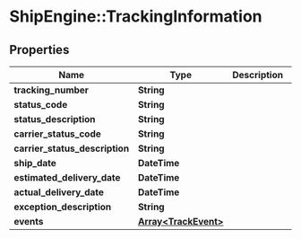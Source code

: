 # ShipEngine::TrackingInformation

## Properties
Name | Type | Description | Notes
------------ | ------------- | ------------- | -------------
**tracking_number** | **String** |  | [optional] 
**status_code** | **String** |  | [optional] 
**status_description** | **String** |  | [optional] 
**carrier_status_code** | **String** |  | [optional] 
**carrier_status_description** | **String** |  | [optional] 
**ship_date** | **DateTime** |  | [optional] 
**estimated_delivery_date** | **DateTime** |  | [optional] 
**actual_delivery_date** | **DateTime** |  | [optional] 
**exception_description** | **String** |  | [optional] 
**events** | [**Array&lt;TrackEvent&gt;**](TrackEvent.md) |  | [optional] 


